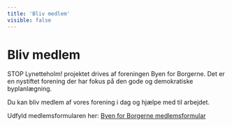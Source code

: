 ```yaml
---
title: 'Bliv medlem'
visible: false
---
```


# Bliv medlem

STOP Lynetteholm! projektet drives af foreningen Byen for Borgerne. Det er en nystiftet forening der har fokus på den gode og demokratiske byplanlægning. 

Du kan bliv medlem af vores forening i dag og hjælpe med til arbejdet.

Udfyld medlemsformularen her: [Byen for Borgerne medlemsformular](https://docs.google.com/forms/d/e/1FAIpQLSc0JRQtzbB1eSTX9mQuicou4dHLBSrJ8lK8HVS2vCWYN0TNFg/viewform?usp=sf_link)
